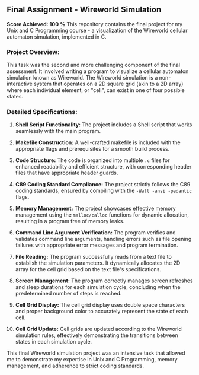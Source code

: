 ## Final Assignment - Wireworld Simulation
**Score Achieved: 100 %**
This repository contains the final project for my Unix and C Programming course - a visualization of the Wireworld cellular automaton simulation, implemented in C.

### Project Overview:
This task was the second and more challenging component of the final assessment. It involved writing a program to visualize a cellular automaton simulation known as Wireworld. The Wireworld simulation is a non-interactive system that operates on a 2D square grid (akin to a 2D array) where each individual element, or "cell", can exist in one of four possible states.

### Detailed Specifications:

1. **Shell Script Functionality:** The project includes a Shell script that works seamlessly with the main program.

2. **Makefile Construction:** A well-crafted makefile is included with the appropriate flags and prerequisites for a smooth build process.

3. **Code Structure:** The code is organized into multiple `.c` files for enhanced readability and efficient structure, with corresponding header files that have appropriate header guards.

4. **C89 Coding Standard Compliance:** The project strictly follows the C89 coding standards, ensured by compiling with the `-Wall -ansi -pedantic` flags.

5. **Memory Management:** The project showcases effective memory management using the `malloc/calloc` functions for dynamic allocation, resulting in a program free of memory leaks.

6. **Command Line Argument Verification:** The program verifies and validates command line arguments, handling errors such as file opening failures with appropriate error messages and program termination.

7. **File Reading:** The program successfully reads from a text file to establish the simulation parameters. It dynamically allocates the 2D array for the cell grid based on the text file's specifications.

8. **Screen Management:** The program correctly manages screen refreshes and sleep durations for each simulation cycle, concluding when the predetermined number of steps is reached.

9. **Cell Grid Display:** The cell grid display uses double space characters and proper background color to accurately represent the state of each cell.

10. **Cell Grid Update:** Cell grids are updated according to the Wireworld simulation rules, effectively demonstrating the transitions between states in each simulation cycle.

This final Wireworld simulation project was an intensive task that allowed me to demonstrate my expertise in Unix and C Programming, memory management, and adherence to strict coding standards.
